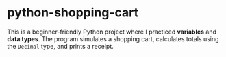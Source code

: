 # python-shopping-cart
This is a beginner-friendly Python project where I practiced **variables** and **data types**.   The program simulates a shopping cart, calculates totals using the `Decimal` type, and prints a receipt.
